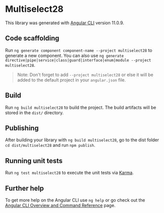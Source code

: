 # Multiselect28

This library was generated with [Angular CLI](https://github.com/angular/angular-cli) version 11.0.9.

## Code scaffolding

Run `ng generate component component-name --project multiselect28` to generate a new component. You can also use `ng generate directive|pipe|service|class|guard|interface|enum|module --project multiselect28`.
> Note: Don't forget to add `--project multiselect28` or else it will be added to the default project in your `angular.json` file. 

## Build

Run `ng build multiselect28` to build the project. The build artifacts will be stored in the `dist/` directory.

## Publishing

After building your library with `ng build multiselect28`, go to the dist folder `cd dist/multiselect28` and run `npm publish`.

## Running unit tests

Run `ng test multiselect28` to execute the unit tests via [Karma](https://karma-runner.github.io).

## Further help

To get more help on the Angular CLI use `ng help` or go check out the [Angular CLI Overview and Command Reference](https://angular.io/cli) page.
